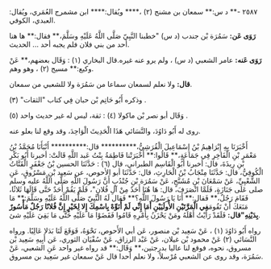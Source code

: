 ٢٥٨٧ -** د س:** سمعان بن مشنج (٢) ،**** ويُقال:**** ابن مشمرج العُمَري، ويُقال: العبدي، الكوفي.

**رَوَى عَن:** سَمُرَة بْن جندب (د س) "خطبنا النَّبِيّ صَلَّى اللَّهُ عَلَيْهِ وسَلَّمَ،** فقال:** ها هنا أحد من بني فلان فلم يجبه أحد ... الحديث.

**رَوَى عَنه:** عامر الشعبي (د س) ، ولم يرو عنه غيره.قال البخاري (١) : وَقَال بعضهم،** عَنْ وكيع:** مسيج (٢) ، وهو وهم.

**قال:** ولا نعلم لسمعان سماعا من سَمُرَة ولا للشعبي من سمعان.

وذكره أَبُو حَاتِم بْن حبان فِي كتاب "الثقات" (٣) .

وَقَال أبو نصر بْن ماكولا (٤) : ثقة، ليس له غير حديث واحد (٥) .

روى له أَبُو دَاوُدَ، والنَّسَائي هَذَا الْحَدِيثَ الْوَاحِدَ، وقد وقع لنا بعلو عنه.

أَخْبَرَنَا بِهِ إِبْرَاهِيمُ بْنُ إِسْمَاعِيلَ الْقُرَشِيُّ،********** قال:********** أَنْبَأَنَا مُحَمَّدُ بْنُ مَعْمَرِ بْنِ الْفَاخِرِ فِي جَمَاعَةٍ،** قَالُوا:** أَخْبَرَتْنا فَاطِمَةُ بِنْتُ عَبد اللَّهِ قَالَتْ: أخبرنا أَبُو بَكْرِ بْنِ رِيذَةَ، قال: أخبرنا أَبُو الْقَاسِم الطبراني، قال (٦) : حَدَّثَنَا الحسين بْنُ جَعْفَرٍ الْقَتَّاتُ الْكُوفِيُّ، قال: حَدَّثَنَا مِنْجَابُ بْنُ الْحَارِثِ، قال: حَدَّثَنَا أبو الأحوص، عن سَعِيد بْنِ مَسْرُوقٍ، عَنِ الشَّعْبِيِّ، عَنْ سَمْعَانَ بْنِ مُشَنَّجٍ، عَنْ سَمُرَة بْنِ جُنْدُبٍ أَنَّ رَسُولَ اللَّهِ صَلَّى اللَّهُ عليه وسلم صلى عَلَى جَنَازَةٍ، فَلَمَّا انْصَرَفَ، قال: هَا هُنَا أَحَدٌ مِنْ آلِ فُلانٍ"، فَلَمْ يَقُمْ أَحَدٌ حَتَّى قَالَهَا ثَلاثًا، فَقَامَ رَجُلٌ،** فَقال:** أَنَا يَا رَسُولَ اللَّهِ؟** فَقال لَهُ النَّبِيّ صَلَّى اللَّهُ عَلَيْهِ وسَلَّمَ:** مَا مَنَعَكَ أَنْ تَقُومَ**فِي الْمَرَّتَيْنِ الأُولَيَيْنِ أَمَا إِنِّي لَمْ أُنَوِّهْ بِاسْمِكَ إِلا لِخَيْرٍ إِنَّ فُلانًا رَجُلٌ مَأْسُورٌ بِدَيْنِهِ"قال:** فَلَقَدْ رَأَيْتُ أَهْلَهُ ومَنْ يَحْزَنُ بِأَمْرِهِ قَامُوا فَقَضَوْا مَا عَلَيْهِ حَتَّى مَا بَقِيَ عَلَيْهِ شئ.

رواه أَبُو دَاوُدَ (١) ، عَنْ سَعِيد بْن منصور، عَن أبي الأَحوص، نَحْوَهُ، فَوَقَعَ لَنَا بَدَلا عَالِيًا. ورواه النَّسَائي (٢) عَنْ محمود بْن غيلان، عَنْ عَبْد الرزاق، عَنْ سُفْيَان الثوري، عَن أَبِيهِ سَعِيد بْن مسروق، نحوه، فوقع لنا عاليا بدرجتين،** وَقَال:** قد رواه غير واحد عَنِ الشعبي، عَنْ سَمُرَة، وقد روى عن الشعبي مُرْسلاً، ولا نعلم أحدا قال عَنْ سمعان غير سَعِيد بن مسروق.